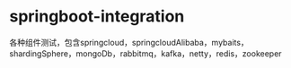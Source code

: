 # springboot-integration
各种组件测试，包含springcloud，springcloudAlibaba，mybaits，shardingSphere，mongoDb，rabbitmq，kafka，netty，redis，zookeeper

